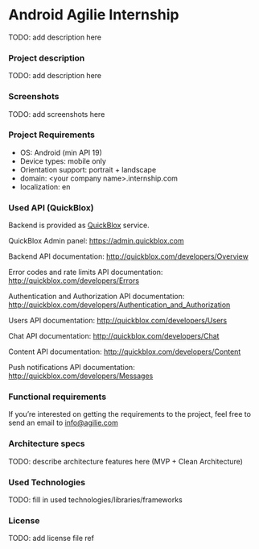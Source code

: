 # Android Agilie Internship

TODO: add description here

### Project description

TODO: add description here

### Screenshots

TODO: add screenshots here

### Project Requirements

- OS: Android (min API 19)
- Device types: mobile only
- Orientation support: portrait + landscape
- domain: \<your company name>.internship.com
- localization: en

### Used API (QuickBlox)

Backend is provided as [QuickBlox](https://quickblox.com) service. 

QuickBlox Admin panel:
https://admin.quickblox.com

Backend API documentation: 
http://quickblox.com/developers/Overview

Error codes and rate limits API documentation:
http://quickblox.com/developers/Errors

Authentication and Authorization API documentation:
http://quickblox.com/developers/Authentication_and_Authorization

Users API documentation:
http://quickblox.com/developers/Users

Chat API documentation:
http://quickblox.com/developers/Chat

Content API documentation:
http://quickblox.com/developers/Content

Push notifications API documentation:
http://quickblox.com/developers/Messages

### Functional requirements

If you’re interested on getting the requirements to the project, feel free to send an email to info@agilie.com

### Architecture specs

TODO: describe architecture features here (MVP + Clean Architecture)

### Used Technologies

TODO: fill in used technologies/libraries/frameworks

### License

TODO: add license file ref
